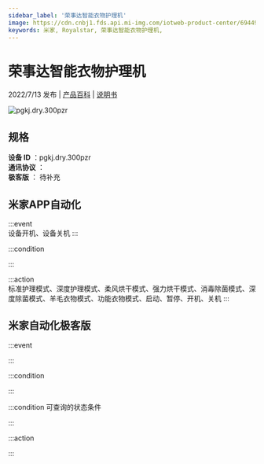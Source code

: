 ```yaml
---
sidebar_label: '荣事达智能衣物护理机'
image: https://cdn.cnbj1.fds.api.mi-img.com/iotweb-product-center/694492e1c6e017da63908083357ccc68_1647833435775.png?GalaxyAccessKeyId=AKVGLQWBOVIRQ3XLEW&Expires=9223372036854775807&Signature=ZP4Z/NpwUL/4XA4nm61vhcBo2b8=
keywords: 米家, Royalstar, 荣事达智能衣物护理机, 
---
```

# 荣事达智能衣物护理机

2022/7/13 发布 | [产品百科](https://home.mi.com/webapp/content/baike/product/index.html?model=pgkj.dry.300pzr/) | [说明书](https://home.mi.com/views/introduction.html?model=pgkj.dry.300pzr&region=cn)

![pgkj.dry.300pzr](https://cdn.cnbj1.fds.api.mi-img.com/iotweb-product-center/694492e1c6e017da63908083357ccc68_1647833435775.png?GalaxyAccessKeyId=AKVGLQWBOVIRQ3XLEW&Expires=9223372036854775807&Signature=ZP4Z/NpwUL/4XA4nm61vhcBo2b8=)

## 规格  
> 
**设备 ID** ：pgkj.dry.300pzr  
**通讯协议** ：  
**极客版**  ： 待补充 


## 米家APP自动化  

:::event  
设备开机、设备关机
:::

:::condition  

:::

:::action   
标准护理模式、深度护理模式、柔风烘干模式、强力烘干模式、消毒除菌模式、深度除菌模式、羊毛衣物模式、功能衣物模式、启动、暂停、开机、关机
:::

## 米家自动化极客版  

:::event  

:::

:::condition  

:::

:::condition 可查询的状态条件  

:::

:::action  

:::

        
